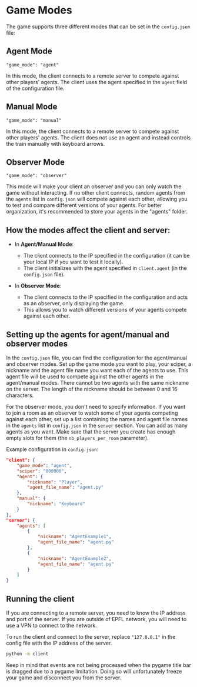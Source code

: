# Game Modes

The game supports three different modes that can be set in the `config.json` file:

## Agent Mode
`"game_mode": "agent"`

In this mode, the client connects to a remote server to compete against other players' agents. The client uses the agent specified in the `agent` field of the configuration file.
  
## Manual Mode
`"game_mode": "manual"`

In this mode, the client connects to a remote server to compete against other players' agents. The client does not use an agent and instead controls the train manually with keyboard arrows.

## Observer Mode
`"game_mode": "observer"`

This mode will make your client an observer and you can only watch the game without interacting. If no other client connects, random agents from the `agents` list in `config.json` will compete against each other, allowing you to test and compare different versions of your agents. For better organization, it's recommended to store your agents in the "agents" folder.

## How the modes affect the client and server:

- In **Agent/Manual Mode**:
  - The client connects to the IP specified in the configuration (it can be your local IP if you want to test it locally).
  - The client initializes with the agent specified in `client.agent` (in the `config.json` file). 

- In **Observer Mode**:
  - The client connects to the IP specified in the configuration and acts as an observer, only displaying the game.
  - This allows you to watch different versions of your agents compete against each other.

## Setting up the agents for agent/manual and observer modes

In the `config.json` file, you can find the configuration for the agent/manual and observer modes.
Set up the game mode you want to play, your sciper, a nickname and the agent file name you want each of the agents to use. This agent file will be used to compete against the other agents in the agent/manual modes.
There cannot be two agents with the same nickname on the server. The length of the nickname should be between 0 and 16 characters.

For the observer mode, you don't need to specify information. If you want to join a room as an observer to watch some of your agents competing against each other, 
set up a list containing the names and agent file names in the `agents` list in `config.json` in the `server` section. You can add as many agents as you want. Make sure that the server you create has enough empty slots for them (the `nb_players_per_room` parameter).

Example configuration in `config.json`:
```json
"client": {
    "game_mode": "agent",
    "sciper": "000000",
    "agent": {
        "nickname": "Player",
        "agent_file_name": "agent.py"
    },
    "manual": {
        "nickname": "Keyboard"
    }
},
"server": {
    "agents": [
        {
            "nickname": "AgentExample1",
            "agent_file_name": "agent.py"
        },
        {
            "nickname": "AgentExample2",
            "agent_file_name": "agent.py"
        }
    ]
}
```

## Running the client

If you are connecting to a remote server, you need to know the IP address and port of the server. If you are outside of EPFL network, you will need to use a VPN to connect to the network.

To run the client and connect to the server, replace `"127.0.0.1"` in the config file with the IP address of the server.

```bash
python -m client
```

Keep in mind that events are not being processed when the pygame title bar is dragged due to a pygame limitation. Doing so
will unfortunately freeze your game and disconnect you from the server.

